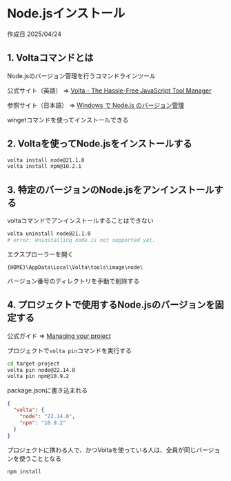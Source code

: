# Node.jsインストール

作成日 2025/04/24

## 1. Voltaコマンドとは

Node.jsのバージョン管理を行うコマンドラインツール

公式サイト（英語） => [Volta - The Hassle-Free JavaScript Tool Manager](https://volta.sh/)

参照サイト（日本語） => [Windows で Node.js のバージョン管理](https://note.com/rurai/n/n47a3fb9c4508)

wingetコマンドを使ってインストールできる

## 2. Voltaを使ってNode.jsをインストールする

```bash
volta install node@21.1.0
volta install npm@10.2.1
```

## 3. 特定のバージョンのNode.jsをアンインストールする

voltaコマンドでアンインストールすることはできない

```bash
volta uninstall node@21.1.0
# error: Uninstalling node is not supported yet.
```

エクスプローラーを開く

`{HOME}\AppData\Local\Volta\tools\image\node\`

バージョン番号のディレクトリを手動で削除する

## 4. プロジェクトで使用するNode.jsのバージョンを固定する

公式ガイド => [Managing your project](https://docs.volta.sh/guide/understanding#managing-your-project)

プロジェクトで`volta pin`コマンドを実行する

```bash
cd target-project
volta pin node@22.14.0
volta pin npm@10.9.2
```

package.jsonに書き込まれる

```json
{
  "volta": {
    "node": "22.14.0",
    "npm": "10.9.2"
  }
}
```

プロジェクトに携わる人で、かつVoltaを使っている人は、全員が同じバージョンを使うこととなる

```bash
npm install
```
